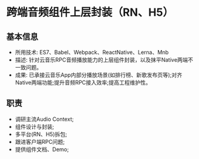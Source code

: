 # 跨端音频组件上层封装（RN、H5）

## 基本信息
 - 所用技术: ES7、Babel、Webpack、ReactNative、Lerna、Mnb
 - 描述: 针对云音乐RPC音频播放能力的上层组件封装，以及抹平Native两端不一致问题。
 - 成果: 已承接云音乐App内部分播放场景(如排行榜、新歌发布⻚等);对⻬Native两端功能;提升音频RPC接入效率;提高工程维护性。

## 职责
 - 调研主流Audio Context;
 - 组件设计与封装;
 - 多平台(RN、H5)拆包;
 - 跟进客户端RPC问题;
 - 提供组件文档、Demo;
